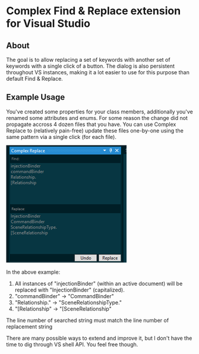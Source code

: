 # Complex Find & Replace extension for Visual Studio

## About

The goal is to allow replacing a set of keywords with another set of keywords with a single click of a button. The dialog is also persistent throughout VS instances, making it a lot easier to use for this purpose than default Find & Replace.

## Example Usage

You've created some properties for your class members, additionally you've renamed some attributes and enums. For some reason the change did not propagate accross 4 dozen files that you have. You can use Complex Replace to (relatively pain-free) update these files one-by-one using the same pattern via a single click (for each file).

![Example](https://github.com/chebz/ComplexReplace/blob/master/preview1.PNG)

In the above example:
1. All instances of "injectionBinder" (within an active document) will be replaced with "InjectionBinder" (capitalized).
2. "commandBinder" -> "CommandBinder"
3. "Relationship." -> "SceneRelationshipType."
4. "[Relationship" -> "[SceneRelationship"

The line number of searched string must match the line number of replacement string

There are many possible ways to extend and improve it, but I don't have the time to dig through VS shell API. You feel free though.
